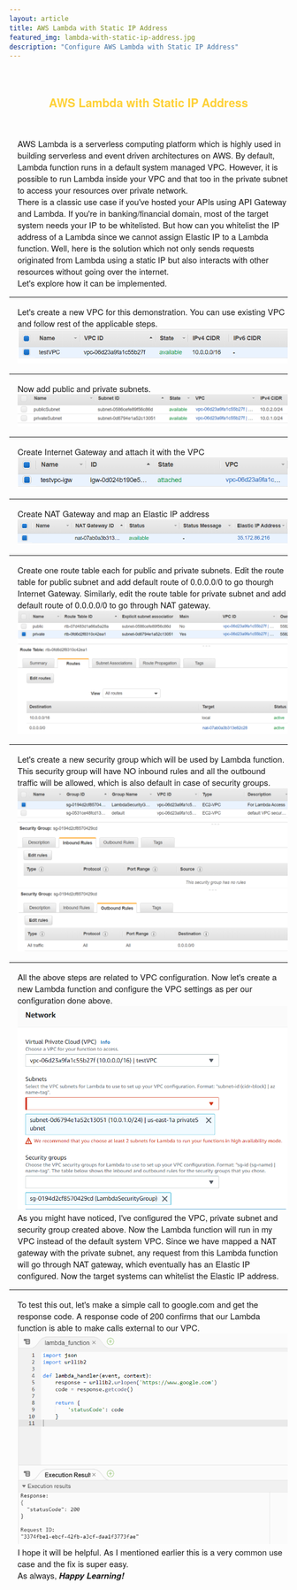```yaml
---
layout: article
title: AWS Lambda with Static IP Address
featured_img: lambda-with-static-ip-address.jpg
description: "Configure AWS Lambda with Static IP Address"
---
```

<br>
<h2 style="font-family:Montserrat,'Helvetica Neue',Helvetica,Arial,sans-serif;color:#fed136;text-align:center"> AWS Lambda with Static IP Address</h2>
<br>
<p style="font-family:Montserrat,'Helvetica Neue',Helvetica,Arial,sans-serif;padding-left:15px;font-size:15px">
AWS Lambda is a serverless computing platform which is highly used in building serverless and event driven architectures on AWS. By default, Lambda function runs in a default system managed VPC. However, it is possible to run Lambda inside your VPC and that too in the private subnet to access your resources over private network.<br>
There is a classic use case if you've hosted your APIs using API Gateway and Lambda. If you're in banking/financial domain, most of the target system needs your IP to be whitelisted. But how can you whitelist the IP address of a Lambda since we cannot assign Elastic IP to a Lambda function. Well, here is the solution which not only sends requests originated from Lambda using a static IP but also interacts with other resources without going over the internet. <br>
Let's explore how it can be implemented.<br>
</p>
<hr>
<p style="font-family:Montserrat,'Helvetica Neue',Helvetica,Arial,sans-serif;padding-left:15px;font-size:15px">
Let's create a new VPC for this demonstration. You can use existing VPC and follow rest of the applicable steps.
<img src="/img/articles/lambda-static-ip-vpc.PNG" class="center">
</p>
<hr>
<p style="font-family:Montserrat,'Helvetica Neue',Helvetica,Arial,sans-serif;padding-left:15px;font-size:15px">
Now add public and private subnets.
<img src="/img/articles/lambda-static-ip-subnet.PNG" class="center">
</p>
<hr>
<p style="font-family:Montserrat,'Helvetica Neue',Helvetica,Arial,sans-serif;padding-left:15px;font-size:15px">
Create Internet Gateway and attach it with the VPC
<img src="/img/articles/lambda-static-ip-igw.PNG" class="center">
</p>
<hr>
<p style="font-family:Montserrat,'Helvetica Neue',Helvetica,Arial,sans-serif;padding-left:15px;font-size:15px">
Create NAT Gateway and map an Elastic IP address
<img src="/img/articles/lambda-static-ip-nat.PNG" class="center">
<hr>
<p style="font-family:Montserrat,'Helvetica Neue',Helvetica,Arial,sans-serif;padding-left:15px;font-size:15px">
Create one route table each for public and private subnets. Edit the route table for public subnet and add default route of 0.0.0.0/0 to go thourgh Internet Gateway. Similarly, edit the route table for private subnet and add default route of 0.0.0.0/0 to go through NAT gateway. 
<img src="/img/articles/lambda-static-ip-route-table.PNG" class="center">
</p>
<hr>
<p style="font-family:Montserrat,'Helvetica Neue',Helvetica,Arial,sans-serif;padding-left:15px;font-size:15px">
Let's create a new security group which will be used by Lambda function. This security group will have NO inbound rules and all the outbound traffic will be allowed, which is also default in case of security groups.
<img src="/img/articles/lambda-static-ip-sg-inbound.PNG" class="center">
<img src="/img/articles/lambda-static-ip-sg-outbound.PNG" class="center">
</p>
<hr>
<p style="font-family:Montserrat,'Helvetica Neue',Helvetica,Arial,sans-serif;padding-left:15px;font-size:15px">
All the above steps are related to VPC configuration. Now let's create a new Lambda function and configure the VPC settings as per our configuration done above.
<img src="/img/articles/lambda-static-ip-config.PNG" class="center">
<br>
As you might have noticed, I've configured the VPC, private subnet and security group created above. Now the Lambda function will run in my VPC instead of the default system VPC. Since we have mapped a NAT gateway with the private subnet, any request from this Lambda function will go through NAT gateway, which eventually has an Elastic IP configured. Now the target systems can whitelist the Elastic IP address.
</p>
<hr>
<p style="font-family:Montserrat,'Helvetica Neue',Helvetica,Arial,sans-serif;padding-left:15px;font-size:15px">
To test this out, let's make a simple call to google.com and get the response code. A response code of 200 confirms that our Lambda function is able to make calls external to our VPC.
<img src="/img/articles/lambda-static-ip-code.PNG" class="center">
<br>
I hope it will be helpful. As I mentioned earlier this is a very common use case and the fix is super easy.
<br>
As always, <b><i>Happy Learning!</i></b>